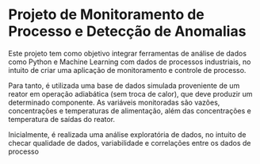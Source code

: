 # Projeto de Monitoramento de Processo e Detecção de Anomalias

Este projeto tem como objetivo integrar ferramentas de análise de dados como Python e Machine Learning com dados de processos industriais, no intuito de criar uma aplicação de monitoramento e controle de processo.

Para tanto, é utilizada uma base de dados simulada proveniente de um reator em operação adiabática (sem troca de calor), que deve produzir um determinado componente. As variáveis monitoradas são vazões, concentrações e temperaturas de alimentação, além das concentrações e temperatura de saídas do reator.

Inicialmente, é realizada uma análise exploratória de dados, no intuito de checar qualidade de dados, variabilidade e correlações entre os dados de processo

